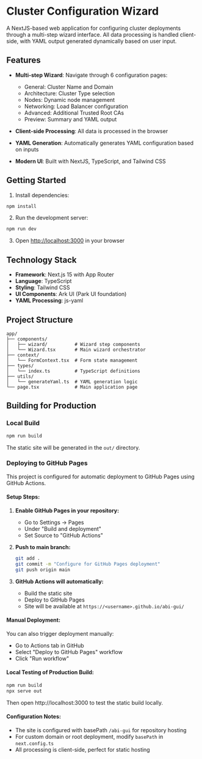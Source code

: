# Cluster Configuration Wizard

A NextJS-based web application for configuring cluster deployments through a multi-step wizard interface. All data processing is handled client-side, with YAML output generated dynamically based on user input.

## Features

- **Multi-step Wizard**: Navigate through 6 configuration pages:
  - General: Cluster Name and Domain
  - Architecture: Cluster Type selection
  - Nodes: Dynamic node management
  - Networking: Load Balancer configuration
  - Advanced: Additional Trusted Root CAs
  - Preview: Summary and YAML output

- **Client-side Processing**: All data is processed in the browser
- **YAML Generation**: Automatically generates YAML configuration based on inputs
- **Modern UI**: Built with NextJS, TypeScript, and Tailwind CSS

## Getting Started

1. Install dependencies:
```bash
npm install
```

2. Run the development server:
```bash
npm run dev
```

3. Open [http://localhost:3000](http://localhost:3000) in your browser

## Technology Stack

- **Framework**: Next.js 15 with App Router
- **Language**: TypeScript
- **Styling**: Tailwind CSS
- **UI Components**: Ark UI (Park UI foundation)
- **YAML Processing**: js-yaml

## Project Structure

```
app/
├── components/
│   ├── wizard/          # Wizard step components
│   └── Wizard.tsx       # Main wizard orchestrator
├── context/
│   └── FormContext.tsx  # Form state management
├── types/
│   └── index.ts         # TypeScript definitions
├── utils/
│   └── generateYaml.ts  # YAML generation logic
└── page.tsx             # Main application page
```

## Building for Production

### Local Build
```bash
npm run build
```

The static site will be generated in the `out/` directory.

### Deploying to GitHub Pages

This project is configured for automatic deployment to GitHub Pages using GitHub Actions.

#### Setup Steps:

1. **Enable GitHub Pages in your repository:**
   - Go to Settings → Pages
   - Under "Build and deployment"
   - Set Source to "GitHub Actions"

2. **Push to main branch:**
   ```bash
   git add .
   git commit -m "Configure for GitHub Pages deployment"
   git push origin main
   ```

3. **GitHub Actions will automatically:**
   - Build the static site
   - Deploy to GitHub Pages
   - Site will be available at `https://<username>.github.io/abi-gui/`

#### Manual Deployment:

You can also trigger deployment manually:
- Go to Actions tab in GitHub
- Select "Deploy to GitHub Pages" workflow
- Click "Run workflow"

#### Local Testing of Production Build:

```bash
npm run build
npx serve out
```

Then open http://localhost:3000 to test the static build locally.

#### Configuration Notes:

- The site is configured with basePath `/abi-gui` for repository hosting
- For custom domain or root deployment, modify `basePath` in `next.config.ts`
- All processing is client-side, perfect for static hosting
